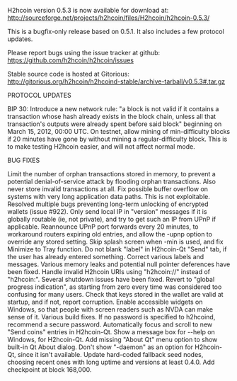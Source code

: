 H2hcoin version 0.5.3 is now available for download at:
http://sourceforge.net/projects/h2hcoin/files/H2hcoin/h2hcoin-0.5.3/

This is a bugfix-only release based on 0.5.1.
It also includes a few protocol updates.

Please report bugs using the issue tracker at github:
https://github.com/h2hcoin/h2hcoin/issues

Stable source code is hosted at Gitorious:
http://gitorious.org/h2hcoin/h2hcoind-stable/archive-tarball/v0.5.3#.tar.gz

PROTOCOL UPDATES

BIP 30: Introduce a new network rule: "a block is not valid if it contains a transaction whose hash already exists in the block chain, unless all that transaction's outputs were already spent before said block" beginning on March 15, 2012, 00:00 UTC.
On testnet, allow mining of min-difficulty blocks if 20 minutes have gone by without mining a regular-difficulty block. This is to make testing H2hcoin easier, and will not affect normal mode.

BUG FIXES

Limit the number of orphan transactions stored in memory, to prevent a potential denial-of-service attack by flooding orphan transactions. Also never store invalid transactions at all.
Fix possible buffer overflow on systems with very long application data paths. This is not exploitable.
Resolved multiple bugs preventing long-term unlocking of encrypted wallets
(issue #922).
Only send local IP in "version" messages if it is globally routable (ie, not private), and try to get such an IP from UPnP if applicable.
Reannounce UPnP port forwards every 20 minutes, to workaround routers expiring old entries, and allow the -upnp option to override any stored setting.
Skip splash screen when -min is used, and fix Minimize to Tray function.
Do not blank "label" in H2hcoin-Qt "Send" tab, if the user has already entered something.
Correct various labels and messages.
Various memory leaks and potential null pointer deferences have been fixed.
Handle invalid H2hcoin URIs using "h2hcoin://" instead of "h2hcoin:".
Several shutdown issues have been fixed.
Revert to "global progress indication", as starting from zero every time was considered too confusing for many users.
Check that keys stored in the wallet are valid at startup, and if not, report corruption.
Enable accessible widgets on Windows, so that people with screen readers such as NVDA can make sense of it.
Various build fixes.
If no password is specified to h2hcoind, recommend a secure password.
Automatically focus and scroll to new "Send coins" entries in H2hcoin-Qt.
Show a message box for --help on Windows, for H2hcoin-Qt.
Add missing "About Qt" menu option to show built-in Qt About dialog.
Don't show "-daemon" as an option for H2hcoin-Qt, since it isn't available.
Update hard-coded fallback seed nodes, choosing recent ones with long uptime and versions at least 0.4.0.
Add checkpoint at block 168,000.
